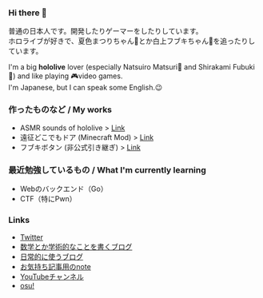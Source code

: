### Hi there 👋

<!--
**3kanAlpha/3kanAlpha** is a ✨ _special_ ✨ repository because its `README.md` (this file) appears on your GitHub profile.

Here are some ideas to get you started:

- 🔭 I’m currently working on ...
- 🌱 I’m currently learning ...
- 👯 I’m looking to collaborate on ...
- 🤔 I’m looking for help with ...
- 💬 Ask me about ...
- 📫 How to reach me: ...
- 😄 Pronouns: ...
- ⚡ Fun fact: ...
-->

普通の日本人です。開発したりゲーマーをしたりしています。  
ホロライブが好きで、夏色まつりちゃん🏮とか白上フブキちゃん🌽を追ったりしています。

I'm a big **hololive** lover (especially Natsuiro Matsuri🏮 and Shirakami Fubuki🌽) and like playing 🎮video games.  
I'm Japanese, but I can speak some English.😉

### 作ったものなど / My works
* ASMR sounds of hololive > [Link](https://holoasmr.mgcup.net)
* 遠征どこでもドア (Minecraft Mod) > [Link](https://github.com/3kanAlpha/dokodemo-door)
* フブキボタン (非公式引き継ぎ) > [Link](https://fubuki.mgcup.net)

### 最近勉強しているもの / What I'm currently learning
* Webのバックエンド（Go）
* CTF（特にPwn）

### Links
* [Twitter](https://twitter.com/luigi_0829_2)
* [数学とか学術的なことを書くブログ](https://mikan-alpha.hatenablog.com)
* [日常的に使うブログ](https://new-file.hatenablog.com/)
* [お気持ち記事用のnote](https://note.com/m4gnett)
* [YouTubeチャンネル](https://www.youtube.com/channel/UCt8gpxbH3x4NlJ_3cPn1YvQ)
* [osu!](https://osu.ppy.sh/users/20429487)
